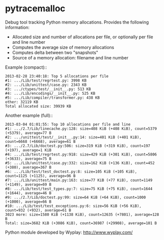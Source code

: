 pytracemalloc
=============

Debug tool tracking Python memory allocations. Provides the following information:

* Allocated size and number of allocations per file, or optionally per file and line number
* Computes the average size of memory allocations
* Computes delta between two "snapshots"
* Source of a memory allocation: filename and line number

Example (compact)::

    2013-02-28 23:40:18: Top 5 allocations per file
    #1: .../Lib/test/regrtest.py: 3998 KB
    #2: .../Lib/unittest/case.py: 2343 KB
    #3: .../ctypes/test/__init__.py: 513 KB
    #4: .../Lib/encodings/__init__.py: 525 KB
    #5: .../Lib/compiler/transformer.py: 438 KB
    other: 32119 KB
    Total allocated size: 39939 KB

Another example (full)::

    2013-03-04 01:01:55: Top 10 allocations per file and line
    #1: .../2.7/Lib/linecache.py:128: size=408 KiB (+408 KiB), count=5379 (+5379), average=77 B
    #2: .../unittest/test/__init__.py:14: size=401 KiB (+401 KiB), count=6668 (+6668), average=61 B
    #3: .../2.7/Lib/doctest.py:506: size=319 KiB (+319 KiB), count=197 (+197), average=1 KiB
    #4: .../Lib/test/regrtest.py:918: size=429 KiB (+301 KiB), count=5806 (+3633), average=75 B
    #5: .../Lib/unittest/case.py:332: size=162 KiB (+136 KiB), count=452 (+380), average=367 B
    #6: .../Lib/test/test_doctest.py:8: size=105 KiB (+105 KiB), count=1125 (+1125), average=96 B
    #7: .../Lib/unittest/main.py:163: size=77 KiB (+77 KiB), count=1149 (+1149), average=69 B
    #8: .../Lib/test/test_types.py:7: size=75 KiB (+75 KiB), count=1644 (+1644), average=46 B
    #9: .../2.7/Lib/doctest.py:99: size=64 KiB (+64 KiB), count=1000 (+1000), average=66 B
    #10: .../Lib/test/test_exceptions.py:6: size=56 KiB (+56 KiB), count=932 (+932), average=61 B
    3023 more: size=1580 KiB (+1138 KiB), count=12635 (+7801), average=128 B
    Total: size=3682 KiB (+3086 KiB), count=36987 (+29908), average=101 B

Python module developed by Wyplay: http://www.wyplay.com/
